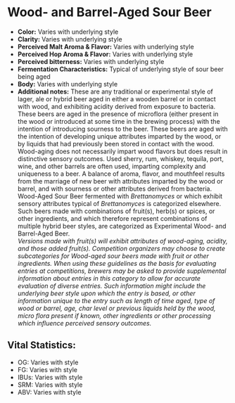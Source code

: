 # Wood- and Barrel-Aged Sour Beer

- **Color:** Varies with underlying style
- **Clarity:** Varies with underlying style
- **Perceived Malt Aroma & Flavor:** Varies with underlying style
- **Perceived Hop Aroma & Flavor:** Varies with underlying style
- **Perceived bitterness:** Varies with underlying style
- **Fermentation Characteristics:** Typical of underlying style of sour beer being aged
- **Body:** Varies with underlying style
- **Additional notes:** These are any traditional or experimental style of lager, ale or hybrid beer aged in either a wooden barrel or in contact with wood, and exhibiting acidity derived from exposure to bacteria. These beers are aged in the presence of microflora (either present in the wood or introduced at some time in the brewing process) with the intention of introducing sourness to the beer. These beers are aged with the intention of developing unique attributes imparted by the wood, or by liquids that had previously been stored in contact with the wood. Wood-aging does not necessarily impart wood flavors but does result in distinctive sensory outcomes. Used sherry, rum, whiskey, tequila, port, wine, and other barrels are often used, imparting complexity and uniqueness to a beer. A balance of aroma, flavor, and mouthfeel results from the marriage of new beer with attributes imparted by the wood or barrel, and with sourness or other attributes derived from bacteria. Wood-Aged Sour Beer fermented with _Brettanomyces_ or which exhibit sensory attributes typical of _Brettanomyces_ is categorized elsewhere. Such beers made with combinations of fruit(s), herb(s) or spices, or other ingredients, and which therefore represent combinations of multiple hybrid beer styles, are categorized as Experimental Wood- and Barrel-Aged Beer.<br/>
_Versions made with fruit(s) will exhibit attributes of wood-aging, acidity, and those added fruit(s). Competition organizers may choose to create subcategories for Wood-aged sour beers made with fruit or other ingredients. When using these guidelines as the basis for evaluating entries at competitions, brewers may be asked to provide supplemental information about entries in this category to allow for accurate evaluation of diverse entries. Such information might include the underlying beer style upon which the entry is based, or other information unique to the entry such as length of time aged, type of wood or barrel, age, char level or previous liquids held by the wood, micro flora present if known, other ingredients or other processing which influence perceived sensory outcomes._


## Vital Statistics:

- OG: Varies with style 
- FG: Varies with style 
- IBUs: Varies with style 
- SRM: Varies with style 
- ABV: Varies with style 
